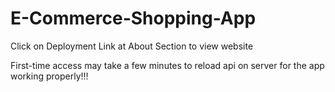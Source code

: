 # E-Commerce-Shopping-App

Click on Deployment Link at About Section to view website

First-time access may take a few minutes to reload api on server for the app working properly!!!
